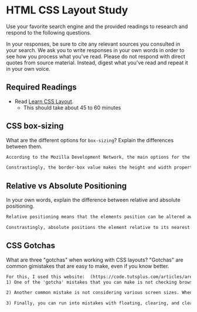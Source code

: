 # HTML CSS Layout Study

Use your favorite search engine and the provided readings to research and respond to the following questions.

In your responses, be sure to cite any relevant sources you consulted in your search. We ask you to write responses in your own words in order to see how you process what you've read. Please do not respond with direct quotes from source material. Instead, digest what you've read and repeat it in your own voice.

## Required Readings

- Read [Learn CSS Layout](http://learnlayout.com).
  - This should take about 45 to 60 minutes

## CSS box-sizing

What are the different options for `box-sizing`? Explain the differences between them.

```md
According to the Mozilla Development Network, the main options for the box-sizing property are: content-box, and border-box. The content-box value is the default CSS setting. This means that the height and width of the element only includes the content. This means that the padding, border, and margin can actually make the element appear wider that the width and height properties.

Constrastingly, the border-box value makes the height and width properties include the padding and border along with the content.
```

## Relative vs Absolute Positioning

In your own words, explain the difference between relative and absolute positioning.

```md
Relative positioning means that the elements position can be altered away from its normal position by top, right, bottom, and left. It moves the object the specified amount away from its default CSS positioning.

Constrastingly, absolute positions the element relative to its nearest anscestor (or if no anscestors, then the document body itself) rather than just its normal position.
```

## CSS Gotchas

What are three "gotchas" when working with CSS layouts? "Gotchas" are common gimistakes that are easy to make, even if you know better.

```md
For this, I used this website:  (https://code.tutsplus.com/articles/are-you-making-these-10-css-mistakes--net-1692/)
1) One of the 'gotcha' mistakes that you can make is not checking browser compatability. For example, certain CSS properties may not work in various browsers (or versions of browsers). This was even mentioned in this study's reading. For example, CSS columns apparently don't work through IE9 or Opera Mini. If this occurs, your layout will not appear the way you want.

2) Another common mistake is not considering various screen sizes. When you set width or other similar sizing properties, this may cause issues with smaller screens that make the layout not look as good.

3) Finally, you can run into mistakes with floating, clearing, and clearfix. For example, if you float an image that is larger than the element holding it then it will spill outside the container. You can fix this by using clearfix.

```
